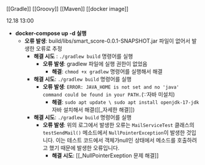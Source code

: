 [[Gradle]]
[[Groovy]]
[[Maven]]
[[docker image]]


12.18 13:00
- **docker-compose up -d 실행**
	- **오류 발생**: build/libs/smart_score-0.0.1-SNAPSHOT.jar 파일이 없어서 발생한 오류로 추정
		- **해결 시도** : ```./gradlew build``` 명령어를 실행
			- **오류 발생**: gradlew 파일에 실행 권한이 없었음
				- **해결**: ```chmod +x gradlew``` 명령어를 실행해서 해결
		- **해결 시도**: ```./gradlew build``` 명령어를 실행 
			- **오류 발생**: ```ERROR: JAVA_HOME is not set and no 'java' command could be found in your PATH.```($\because$자바 미설치)
				- **해결**: ```sudo apt update \ sudo apt install openjdk-17-jdk``` 자바 설치해서 해결([[_자세한 해결]])
		- **해결 시도**: ```./gradlew build``` 명령어를 실행
			- **오류 발생**: 위의 로그에서 발생한 오류는 `MailServiceTest` 클래스의 `testSendMail()` 메소드에서 `NullPointerException`이 발생한 것입니다. 이는 테스트 코드에서 객체가null인 상태에서 메소드를 호출하려고 했기 때문에 발생한 오류입니다.
				- **해결 시도**: [[_NullPointerExeption 문제 해결]]